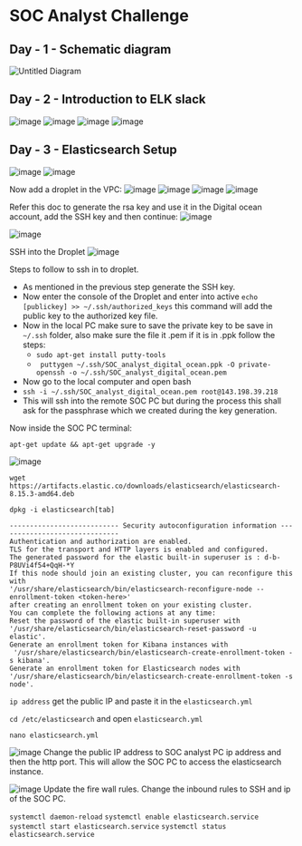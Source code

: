 # SOC Analyst Challenge

## Day - 1 - Schematic diagram
![Untitled Diagram](https://github.com/user-attachments/assets/d5285388-57e1-490c-a300-d90b0f3330a4)
## Day - 2 - Introduction to ELK slack
![image](https://github.com/user-attachments/assets/c184f051-c057-435a-9b6b-6f680619d83e)
![image](https://github.com/user-attachments/assets/bf5f5252-595a-4933-bf0b-420226743bc9)
![image](https://github.com/user-attachments/assets/4b9b4f25-d5b7-45fd-a476-52f7d1751c6f)
![image](https://github.com/user-attachments/assets/dd185454-ff6c-404b-aecf-3a8610d2d1cd)


## Day - 3 - Elasticsearch Setup
![image](https://github.com/user-attachments/assets/079e2c41-dd59-4bb8-84f1-6974ee9f0346)
![image](https://github.com/user-attachments/assets/e289fc10-e8fd-4a5c-b027-e1034902a25c)

Now add a droplet in the VPC:
![image](https://github.com/user-attachments/assets/647f9d64-ecfb-44d8-a6be-1f6b0410edac)
![image](https://github.com/user-attachments/assets/081fc850-055c-454c-a162-5ebefb3cdfee)
![image](https://github.com/user-attachments/assets/4ee42b33-adb8-4b7b-86ec-9b68585d4753)
![image](https://github.com/user-attachments/assets/980d4bcc-2fcb-4e70-af10-9377d0670925)

Refer this doc to generate the rsa key and use it in the Digital ocean account, add the SSH key and then continue:
![image](https://github.com/user-attachments/assets/2bb911ac-7c13-4361-863a-431373da7f38)

![image](https://github.com/user-attachments/assets/1a7f5e64-9beb-4efb-bf84-7521584ddf4e)

SSH into the Droplet
![image](https://github.com/user-attachments/assets/e0ae97a7-2774-44d1-95c0-0bd32f994711)

Steps to follow to ssh in to droplet.
- As mentioned in the previous step generate the SSH key.
- Now enter the console of the Droplet and enter into active  `echo [publickey] >> ~/.ssh/authorized_keys` this command will add the public key to the authorized key file.
- Now in the local PC make sure to save the private key to be save in `~/.ssh` folder, also make sure the file it .pem if it is in .ppk follow the steps:
	- `sudo apt-get install putty-tools`
	- ` puttygen ~/.ssh/SOC_analyst_digital_ocean.ppk -O private-openssh -o ~/.ssh/SOC_analyst_digital_ocean.pem`
- Now go to the local computer and open bash
- `ssh -i ~/.ssh/SOC_analyst_digital_ocean.pem root@143.198.39.218`
- This will ssh into the remote SOC PC but during the process this shall ask for the passphrase which we created during the key generation.

Now inside the SOC PC terminal:

`apt-get update && apt-get upgrade -y`

![image](https://github.com/user-attachments/assets/664fd4cf-395c-4f63-87dd-8c0786274d18)

`wget https://artifacts.elastic.co/downloads/elasticsearch/elasticsearch-8.15.3-amd64.deb`

`dpkg -i elasticsearch[tab]`

```
--------------------------- Security autoconfiguration information ------------------------------
Authentication and authorization are enabled.
TLS for the transport and HTTP layers is enabled and configured.
The generated password for the elastic built-in superuser is : d-b-P8UVi4f54+QqH-*Y
If this node should join an existing cluster, you can reconfigure this with
'/usr/share/elasticsearch/bin/elasticsearch-reconfigure-node --enrollment-token <token-here>'
after creating an enrollment token on your existing cluster.
You can complete the following actions at any time:
Reset the password of the elastic built-in superuser with
'/usr/share/elasticsearch/bin/elasticsearch-reset-password -u elastic'.
Generate an enrollment token for Kibana instances with
 '/usr/share/elasticsearch/bin/elasticsearch-create-enrollment-token -s kibana'.
Generate an enrollment token for Elasticsearch nodes with
'/usr/share/elasticsearch/bin/elasticsearch-create-enrollment-token -s node'.
```

`ip address` get the public IP and paste it in the  `elasticsearch.yml`

`cd /etc/elasticsearch` and open `elasticsearch.yml`

`nano elasticsearch.yml`

![image](https://github.com/user-attachments/assets/f021225a-21ce-40eb-886b-1f1d43843cb2)
Change the public IP address to SOC analyst PC ip address and then the http port. This will allow the SOC PC to access the elasticsearch instance.


![image](https://github.com/user-attachments/assets/39a6a077-8c5a-462f-bf59-cd94603feddf)
Update the fire wall rules. Change the inbound rules to SSH and ip of the SOC PC.

`systemctl daemon-reload`
`systemctl enable elasticsearch.service`
`systemctl start elasticsearch.service`
`systemctl status elasticsearch.service`



